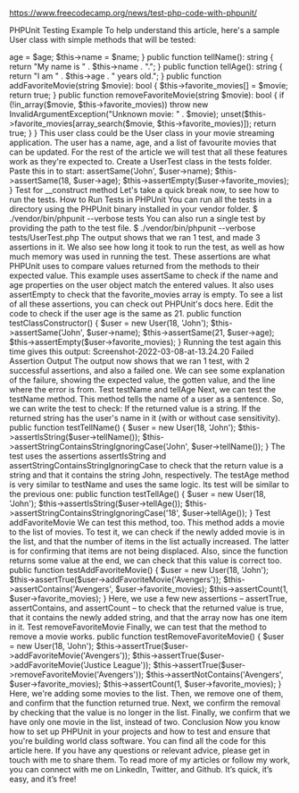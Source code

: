 https://www.freecodecamp.org/news/test-php-code-with-phpunit/

PHPUnit Testing Example
To help understand this article, here's a sample User class with simple methods that will be tested:

<?php

namespace Zubair\TestProject;

use InvalidArgumentException;

class User
{
    public int $age;
    public array $favorite_movies = [];
    public string $name;

    /**
     * @param int $age
     * @param string $name
     */
    public function __construct(int $age, string $name)
    {
        $this->age = $age;
        $this->name = $name;
    }

    public function tellName(): string
    {
        return "My name is " . $this->name . ".";
    }

    public function tellAge(): string
    {
        return "I am " . $this->age . " years old.";
    }

    public function addFavoriteMovie(string $movie): bool
    {
        $this->favorite_movies[] = $movie;

        return true;
    }

    public function removeFavoriteMovie(string $movie): bool
    {
        if (!in_array($movie, $this->favorite_movies)) throw new InvalidArgumentException("Unknown movie: " . $movie);

        unset($this->favorite_movies[array_search($movie, $this->favorite_movies)]);

        return true;
    }
}


This user class could be the User class in your movie streaming application. The user has a name, age, and a list of favourite movies that can be updated. For the rest of the article we will test that all these features work as they're expected to.

Create a UserTest class in the tests folder. Paste this in to start:

<?php

namespace Zubair\TestProject;

use PHPUnit\Framework\TestCase;

final class UserTest extends TestCase
{
    // Tests will go here
}


Test Constructor
Normally, you wouldn't be testing the __construct method. However, since we're setting values in it, it only makes sense to be sure that the values are being set correctly.

This seems like a very small thing to test, but that's the whole point of unit tests – to ensure that the smallest parts of your application function as expected.

Create a testClassConstructor method to test the constructor:

public function testClassConstructor()
{
    $user = new User(18, 'John');

    $this->assertSame('John', $user->name);
    $this->assertSame(18, $user->age);
    $this->assertEmpty($user->favorite_movies);
}
Test for __construct method
Let's take a quick break now, to see how to run the tests.

How to Run Tests in PHPUnit
You can run all the tests in a directory using the PHPUnit binary installed in your vendor folder.

$ ./vendor/bin/phpunit --verbose tests
You can also run a single test by providing the path to the test file.

$ ./vendor/bin/phpunit --verbose tests/UserTest.php

The output shows that we ran 1 test, and made 3 assertions in it. We also see how long it took to run the test, as well as how much memory was used in running the test.

These assertions are what PHPUnit uses to compare values returned from the methods to their expected value.

This example uses assertSame to check if the name and age properties on the user object match the entered values. It also uses assertEmpty to check that the favorite_movies array is empty.

To see a list of all these assertions, you can check out PHPUnit's docs here.

Edit the code to check if the user age is the same as 21.

public function testClassConstructor()
{
    $user = new User(18, 'John');

    $this->assertSame('John', $user->name);
    $this->assertSame(21, $user->age);
    $this->assertEmpty($user->favorite_movies);
} 
Running the test again this time gives this output:

Screenshot-2022-03-08-at-13.24.20
Failed Assertion Output
The output now shows that we ran 1 test, with 2 successful assertions, and also a failed one. We can see some explanation of the failure, showing the expected value, the gotten value, and the line where the error is from.

Test testName and tellAge
Next, we can test the testName method. This method tells the name of a user as a sentence. So, we can write the test to check:

If the returned value is a string.
If the returned string has the user's name in it (with or without case sensitivity).
public function testTellName()
{
    $user = new User(18, 'John');

    $this->assertIsString($user->tellName());
    $this->assertStringContainsStringIgnoringCase('John', $user->tellName());
}
The test uses the assertions assertIsString  and assertStringContainsStringIgnoringCase to check that the return value is a string and that it contains the string John, respectively.

The testAge method is very similar to testName and uses the same logic. Its test will be similar to the previous one:

public function testTellAge()
{
    $user = new User(18, 'John');

    $this->assertIsString($user->tellAge());
    $this->assertStringContainsStringIgnoringCase('18', $user->tellAge());
}

Test addFavoriteMovie
We can test this method, too. This method adds a movie to the list of movies. To test it, we can check if the newly added movie is in the list, and that the number of items in the list actually increased.

The latter is for confirming that items are not being displaced. Also, since the function returns some value at the end, we can check that this value is correct too.

public function testAddFavoriteMovie()
{
    $user = new User(18, 'John');

    $this->assertTrue($user->addFavoriteMovie('Avengers'));
    $this->assertContains('Avengers', $user->favorite_movies);
    $this->assertCount(1, $user->favorite_movies);
}
Here, we use a few new assertions – assertTrue, assertContains, and assertCount – to check that the returned value is true, that it contains the newly added string, and that the array now has one item in it.

Test removeFavoriteMovie
Finally, we can test that the method to remove a movie works.

public function testRemoveFavoriteMovie()
{
    $user = new User(18, 'John');

    $this->assertTrue($user->addFavoriteMovie('Avengers'));
    $this->assertTrue($user->addFavoriteMovie('Justice League'));

    $this->assertTrue($user->removeFavoriteMovie('Avengers'));
    $this->assertNotContains('Avengers', $user->favorite_movies);
    $this->assertCount(1, $user->favorite_movies);
}
Here, we're adding some movies to the list. Then, we remove one of them, and confirm that the function returned true. Next, we confirm the removal by checking that the value is no longer in the list. Finally, we confirm that we have only one movie in the list, instead of two.

Conclusion
Now you know how to set up PHPUnit in your projects and how to test and ensure that you're building world class software. You can find all the code for this article here.

If you have any questions or relevant advice, please get in touch with me to share them.

To read more of my articles or follow my work, you can connect with me on LinkedIn, Twitter, and Github. It’s quick, it’s easy, and it’s free!